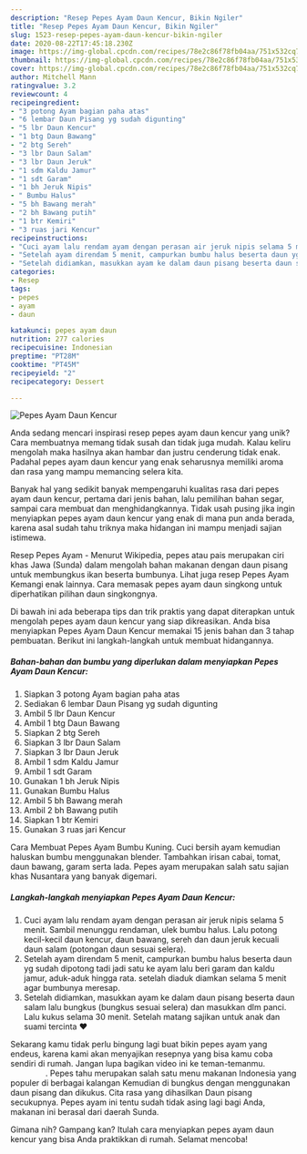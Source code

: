 ```yaml
---
description: "Resep Pepes Ayam Daun Kencur, Bikin Ngiler"
title: "Resep Pepes Ayam Daun Kencur, Bikin Ngiler"
slug: 1523-resep-pepes-ayam-daun-kencur-bikin-ngiler
date: 2020-08-22T17:45:18.230Z
image: https://img-global.cpcdn.com/recipes/78e2c86f78fb04aa/751x532cq70/pepes-ayam-daun-kencur-foto-resep-utama.jpg
thumbnail: https://img-global.cpcdn.com/recipes/78e2c86f78fb04aa/751x532cq70/pepes-ayam-daun-kencur-foto-resep-utama.jpg
cover: https://img-global.cpcdn.com/recipes/78e2c86f78fb04aa/751x532cq70/pepes-ayam-daun-kencur-foto-resep-utama.jpg
author: Mitchell Mann
ratingvalue: 3.2
reviewcount: 4
recipeingredient:
- "3 potong Ayam bagian paha atas"
- "6 lembar Daun Pisang yg sudah digunting"
- "5 lbr Daun Kencur"
- "1 btg Daun Bawang"
- "2 btg Sereh"
- "3 lbr Daun Salam"
- "3 lbr Daun Jeruk"
- "1 sdm Kaldu Jamur"
- "1 sdt Garam"
- "1 bh Jeruk Nipis"
- " Bumbu Halus"
- "5 bh Bawang merah"
- "2 bh Bawang putih"
- "1 btr Kemiri"
- "3 ruas jari Kencur"
recipeinstructions:
- "Cuci ayam lalu rendam ayam dengan perasan air jeruk nipis selama 5 menit. Sambil menunggu rendaman, ulek bumbu halus. Lalu potong kecil-kecil daun kencur, daun bawang, sereh dan daun jeruk kecuali daun salam (potongan daun sesuai selera)."
- "Setelah ayam direndam 5 menit, campurkan bumbu halus beserta daun yg sudah dipotong tadi jadi satu ke ayam lalu beri garam dan kaldu jamur, aduk-aduk hingga rata. setelah diaduk diamkan selama 5 menit agar bumbunya meresap."
- "Setelah didiamkan, masukkan ayam ke dalam daun pisang beserta daun salam lalu bungkus (bungkus sesuai selera) dan masukkan dlm panci. Lalu kukus selama 30 menit. Setelah matang sajikan untuk anak dan suami tercinta ❤️"
categories:
- Resep
tags:
- pepes
- ayam
- daun

katakunci: pepes ayam daun 
nutrition: 277 calories
recipecuisine: Indonesian
preptime: "PT28M"
cooktime: "PT45M"
recipeyield: "2"
recipecategory: Dessert

---
```



![Pepes Ayam Daun Kencur](https://img-global.cpcdn.com/recipes/78e2c86f78fb04aa/751x532cq70/pepes-ayam-daun-kencur-foto-resep-utama.jpg)

Anda sedang mencari inspirasi resep pepes ayam daun kencur yang unik? Cara membuatnya memang tidak susah dan tidak juga mudah. Kalau keliru mengolah maka hasilnya akan hambar dan justru cenderung tidak enak. Padahal pepes ayam daun kencur yang enak seharusnya memiliki aroma dan rasa yang mampu memancing selera kita.

Banyak hal yang sedikit banyak mempengaruhi kualitas rasa dari pepes ayam daun kencur, pertama dari jenis bahan, lalu pemilihan bahan segar, sampai cara membuat dan menghidangkannya. Tidak usah pusing jika ingin menyiapkan pepes ayam daun kencur yang enak di mana pun anda berada, karena asal sudah tahu triknya maka hidangan ini mampu menjadi sajian istimewa.

Resep Pepes Ayam - Menurut Wikipedia, pepes atau pais merupakan ciri khas Jawa (Sunda) dalam mengolah bahan makanan dengan daun pisang untuk membungkus ikan beserta bumbunya. Lihat juga resep Pepes Ayam Kemangi enak lainnya. Cara memasak pepes ayam daun singkong untuk diperhatikan pilihan daun singkongnya.


Di bawah ini ada beberapa tips dan trik praktis yang dapat diterapkan untuk mengolah pepes ayam daun kencur yang siap dikreasikan. Anda bisa menyiapkan Pepes Ayam Daun Kencur memakai 15 jenis bahan dan 3 tahap pembuatan. Berikut ini langkah-langkah untuk membuat hidangannya.

<!--inarticleads1-->

##### Bahan-bahan dan bumbu yang diperlukan dalam menyiapkan Pepes Ayam Daun Kencur:

1. Siapkan 3 potong Ayam bagian paha atas
1. Sediakan 6 lembar Daun Pisang yg sudah digunting
1. Ambil 5 lbr Daun Kencur
1. Ambil 1 btg Daun Bawang
1. Siapkan 2 btg Sereh
1. Siapkan 3 lbr Daun Salam
1. Siapkan 3 lbr Daun Jeruk
1. Ambil 1 sdm Kaldu Jamur
1. Ambil 1 sdt Garam
1. Gunakan 1 bh Jeruk Nipis
1. Gunakan  Bumbu Halus
1. Ambil 5 bh Bawang merah
1. Ambil 2 bh Bawang putih
1. Siapkan 1 btr Kemiri
1. Gunakan 3 ruas jari Kencur


Cara Membuat Pepes Ayam Bumbu Kuning. Cuci bersih ayam kemudian haluskan bumbu menggunakan blender. Tambahkan irisan cabai, tomat, daun bawang, garam serta lada. Pepes ayam merupakan salah satu sajian khas Nusantara yang banyak digemari. 

<!--inarticleads2-->

##### Langkah-langkah menyiapkan Pepes Ayam Daun Kencur:

1. Cuci ayam lalu rendam ayam dengan perasan air jeruk nipis selama 5 menit. Sambil menunggu rendaman, ulek bumbu halus. Lalu potong kecil-kecil daun kencur, daun bawang, sereh dan daun jeruk kecuali daun salam (potongan daun sesuai selera).
1. Setelah ayam direndam 5 menit, campurkan bumbu halus beserta daun yg sudah dipotong tadi jadi satu ke ayam lalu beri garam dan kaldu jamur, aduk-aduk hingga rata. setelah diaduk diamkan selama 5 menit agar bumbunya meresap.
1. Setelah didiamkan, masukkan ayam ke dalam daun pisang beserta daun salam lalu bungkus (bungkus sesuai selera) dan masukkan dlm panci. Lalu kukus selama 30 menit. Setelah matang sajikan untuk anak dan suami tercinta ❤️


Sekarang kamu tidak perlu bingung lagi buat bikin pepes ayam yang endeus, karena kami akan menyajikan resepnya yang bisa kamu coba sendiri di rumah. Jangan lupa bagikan video ini ke teman-temanmu. ⠀⠀⠀⠀⠀⠀. Pepes tahu merupakan salah satu menu makanan Indonesia yang populer di berbagai kalangan Kemudian di bungkus dengan menggunakan daun pisang dan dikukus. Cita rasa yang dihasilkan Daun pisang secukupnya. Pepes ayam ini tentu sudah tidak asing lagi bagi Anda, makanan ini berasal dari daerah Sunda. 

Gimana nih? Gampang kan? Itulah cara menyiapkan pepes ayam daun kencur yang bisa Anda praktikkan di rumah. Selamat mencoba!
